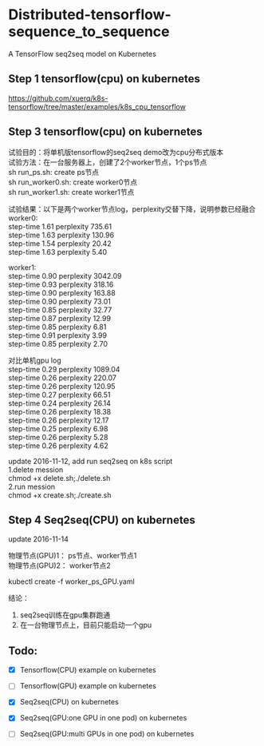 # Distributed-tensorflow-sequence_to_sequence
A TensorFlow seq2seq model on Kubernetes

## Step 1 tensorflow(cpu) on kubernetes
https://github.com/xuerq/k8s-tensorflow/tree/master/examples/k8s_cpu_tensorflow

## Step 3 tensorflow(cpu) on kubernetes
试验目的：将单机版tensorflow的seq2seq demo改为cpu分布式版本<br>
试验方法：在一台服务器上，创建了2个worker节点，1个ps节点<br>
   sh run_ps.sh: create ps节点<br>
   sh run_worker0.sh: create worker0节点<br>
   sh run_worker1.sh: create worker1节点<br>

试验结果：以下是两个worker节点log，perplexity交替下降，说明参数已经融合<br>
worker0:<br>
step-time 1.61 perplexity 735.61<br>
step-time 1.63 perplexity 130.96<br>
step-time 1.54 perplexity 20.42<br>
step-time 1.63 perplexity 5.40<br>

worker1:<br>
step-time 0.90 perplexity 3042.09<br>
step-time 0.93 perplexity 318.16<br>
step-time 0.90 perplexity 163.88<br>
step-time 0.90 perplexity 73.01<br>
step-time 0.85 perplexity 32.77<br>
step-time 0.87 perplexity 12.99<br>
step-time 0.85 perplexity 6.81<br>
step-time 0.91 perplexity 3.99<br>
step-time 0.85 perplexity 2.70<br>

对比单机gpu log<br>
step-time 0.29 perplexity 1089.04<br>
step-time 0.26 perplexity 220.07<br>
step-time 0.26 perplexity 120.95<br>
step-time 0.27 perplexity 66.51<br>
step-time 0.24 perplexity 26.14<br>
step-time 0.26 perplexity 18.38<br>
step-time 0.26 perplexity 12.17<br>
step-time 0.25 perplexity 6.98<br>
step-time 0.26 perplexity 5.28<br>
step-time 0.26 perplexity 4.62<br>

update 2016-11-12, add run seq2seq on k8s script<br>
1.delete mession<br>
  chmod +x delete.sh;./delete.sh<br>
2.run mession<br>
  chmod +x create.sh;./create.sh<br>

## Step 4 Seq2seq(CPU) on kubernetes
update 2016-11-14<br>

物理节点(GPU)1： ps节点、worker节点1<br>
物理节点(GPU)2： worker节点2<br>

kubectl create -f worker_ps_GPU.yaml<br>

结论：<br>
1. seq2seq训练在gpu集群跑通<br>
2. 在一台物理节点上，目前只能启动一个gpu<br>

## Todo:
- [x] Tensorflow(CPU) example on kubernetes
- [ ] Tensorflow(GPU) example on kubernetes
- [x] Seq2seq(CPU) on kubernetes
- [x] Seq2seq(GPU:one GPU in one pod) on kubernetes
- [ ] Seq2seq(GPU:multi GPUs in one pod) on kubernetes

